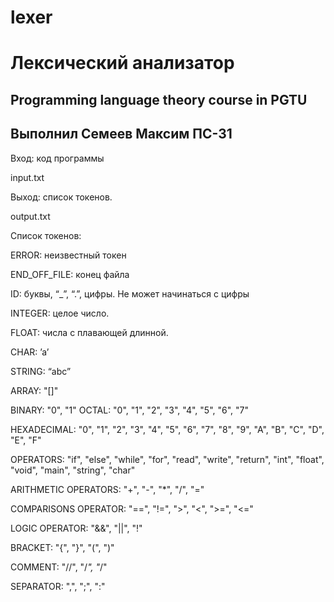 # lexer
<h1>Лексический анализатор</h1>
<h2>Programming language theory course in PGTU</h2>
<h2>Выполнил Семеев Максим ПС-31 </h2>

Вход: код программы

input.txt

Выход: список токенов. 

output.txt

Список токенов:

ERROR: неизвестный токен

END_OFF_FILE: конец файла

ID: буквы, “_”, “.”, цифры. Не может начинаться с цифры 

INTEGER: целое число.

FLOAT: числа с плавающей длинной.

CHAR:  ’a’

STRING: “abc”

ARRAY: "[]"

BINARY: "0", "1"
OCTAL: "0", "1", "2", "3", "4", "5", "6", "7"

HEXADECIMAL: "0", "1", "2", "3", "4", "5", "6", "7", "8", "9", "A", "B", "C", "D", "E", "F"

OPERATORS: "if", "else", "while", "for", "read", "write", "return", "int", "float", "void", "main", "string", "char"

ARITHMETIC OPERATORS: "+", "-", "*", "/", "="

COMPARISONS OPERATOR: "==", "!=", ">", "<", ">=", "<="

LOGIC OPERATOR: "&&", "||", "!"

BRACKET: "{", "}", "(", ")"

COMMENT: "//", "/*", "*/"

SEPARATOR: ",", ";", ":"
